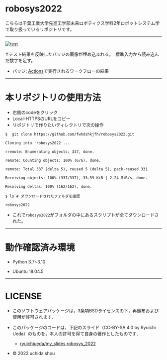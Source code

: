 # robosys2022
こちらは千葉工業大学先進工学部未来ロボティクス学科2年ロボットシステム学で取り扱っているリポジトリです。
___

[![test](https://github.com/fwhdshkjfh/robosys2022/actions/workflows/test.yml/badge.svg)](https://github.com/fwhdshkjfh/robosys2022/actions/workflows/test.yml)

↑テスト結果を反映したバッジの画像が埋め込まれる。　標準入力から読み込んだ数字を足す。

* バッジ: [Actions](https://github.com/fwhdshkjfh/robosys2022/actions)で実行されるワークフローの結果
___

# 本リポジトリの使用方法

* 右側のcodeをクリック
* Local-HTTPSのURLをコピー
* リポジトリで作りたいディレクトリで次の操作

```$  git clone https://github.com/fwhdshkjfh/robosys2022.git```

```Cloning into 'robosys2022'...```

```rremote: Enumerating objects: 337, done.```

```remote: Counting objects: 100% (6/6), done.```

```remote: Total 337 (delta 5), reused 5 (delta 5), pack-reused 331```

```Receiving objects: 100% (337/337), 33.59 KiB | 2.24 MiB/s, done.```

```Resolving deltas: 100% (162/162), done.```

```$ ls # ダウンロードされたフォルダを確認```

```robosys2022```

* これで`robosys2022`がフォルダの中にあるスクリプトが全てダウンロードされた。

___

#  動作確認済み環境

* Python 3.7~3.10

* Ubuntu 18.04.5


___

# LICENSE

 * このソフトウェアパッケージは，3条項BSDライセンスの下，再頒布および使用が許可されます．

  * このパッケージのコードは，下記のスライド（CC-BY-SA 4.0 by Ryuichi Ueda）のものを，本人の許可を得て自身の著作としたものです．

      * [ryuichiueda/my_slides robosys_2022](https://github.com/ryuichiueda/my_slides/tree/master/robosys_2022)
  
  * © 2022 uchida shou


  






 

